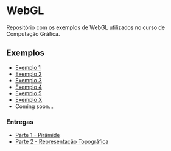 # WebGL

Repositório com os exemplos de WebGL utilizados no curso de Computação Gráfica.

## Exemplos

- [Exemplo 1](Parte1.html)
- [Exemplo 2](Parte2.html)
- [Exemplo 3](Parte3.html)
- [Exemplo 4](Parte4.html)
- [Exemplo 5](Parte5.html)
- [Exemplo X](ParteX.html)
- Coming soon...

### Entregas

- [Parte 1 - Pirâmide](parte1/piramide.html)
- [Parte 2 - Representação Topográfica](parte2/representacao.html)
